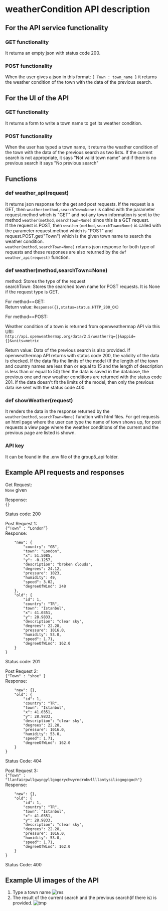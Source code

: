 # weatherCondition API description

## For the API service functionality
### GET functionality
It returns an empty json with status code 200.

### POST functionality
When the user gives a json in this format:
```{ Town : town_name }```
it returns the weather condition of the town with the data of the previous search.

## For the UI of the API
### GET functionality
It returns a form to write a town name to get its weather condition.

### POST functionality
When the user has typed a town name, it returns the weather condition of the town with the data of the previous search as two lists.
If the current search is not appropriate, it says "Not valid town name" and if there is no previous search it says "No previous search"

## Functions
### def weather_api(request)

It returns json response for the get and post requests. If the request is a GET, then ```weather(method,searchTown=None)``` is called with the parameter request.method which is "GET" and not any town information is sent to the method ```weather(method,searchTown=None)``` since this is a GET request. <br>
If the request is POST, then ```weather(method,searchTown=None)``` is called with the parameter request.method which is "POST" and request.POST.get("Town") which is the given town name to search the weather condition.<br>
```weather(method,searchTown=None)``` returns json response for both type of requests and these responses are also returned by the ```def weather_api(request)``` function.

### def weather(method,searchTown=None)

method: Stores the type of the request<br>
searchTown: Stores the searched town name for POST requests. It is None if the request type is GET.<br>

For method==GET: <br>
Return value: ```Response({},status=status.HTTP_200_OK) ```<br>

For method==POST:<br>

Weather condition of a town is returned from openweathermap API via this URI:<br>
```http://api.openweathermap.org/data/2.5/weather?q={}&appid={}&units=metric``` <br>

Return value:
Data of the previous search is also provided. If openweathermap API returns with status code 200, the validity of the data is
checked. If the data fits the limits of the model (If the length of the town and country names are less than or equal to 15 and the length of description is less than or equal to 50) then the data is saved in the database, the previous one and new weather conditions are
returned with the status code 201. If the data doesn't fit the limits of the model, then only the previous data ise sent with the status code 400. <br>

### def showWeather(request)

It renders the data in the response returned by the ```weather(method,searchTown=None)``` function with html files. For get requests an html page where the user can type the name of town shows up, for post requests a view page where the weather conditions of the current and the previous page are listed is shown.

### API key
It can be found in the .env file of the group5_api folder.<br>

## Example API requests and responses

Get Request:<br>
```None``` given<br>

Response:<br>
```{}```<br>

Status code: 200<br>

Post Request 1: <br>
```{“Town” : “London”}```<br>
Response:<br>
```{
    "new": {
        "country": "GB",
        "town": "London",
        "x": 51.5085,
        "y": -0.1257,
        "description": "broken clouds",
        "degrees": 24.12,
        "pressure": 1023,
        "humidity": 49,
        "speed": 3.02,
        "degreeOfWind": 248
    },
    "old": {
        "id": 1,
        "country": "TR",
        "town": "Istanbul",
        "x": 41.0351,
        "y": 28.9833,
        "description": "clear sky",
        "degrees": 22.28,
        "pressure": 1016.0,
        "humidity": 53.0,
        "speed": 1.71,
        "degreeOfWind": 162.0
    }
}
```
Status code: 201<br>

Post Request 2: <br>
```{"Town" : "shoe" }```<br>
Response:<br>
```{
    "new": {},
    "old": {
        "id": 1,
        "country": "TR",
        "town": "Istanbul",
        "x": 41.0351,
        "y": 28.9833,
        "description": "clear sky",
        "degrees": 22.28,
        "pressure": 1016.0,
        "humidity": 53.0,
        "speed": 1.71,
        "degreeOfWind": 162.0
    }
}
```
Status Code: 404<br>

Post Request 3:<br>
```{"Town" : "llanfairpwllgwyngyllgogerychwyrndrobwllllantysiliogogogoch"}```
Response:<br>
```{
    "new": {},
    "old": {
        "id": 1,
        "country": "TR",
        "town": "Istanbul",
        "x": 41.0351,
        "y": 28.9833,
        "description": "clear sky",
        "degrees": 22.28,
        "pressure": 1016.0,
        "humidity": 53.0,
        "speed": 1.71,
        "degreeOfWind": 162.0
    }
}
```
Status Code: 400
## Example UI images of the API
1. Type a town name
![res](https://user-images.githubusercontent.com/56361766/121249127-e82b1600-c8ac-11eb-92f4-50042df7b641.jpg)
2. The result of the current search and the previous search(if there is) is provided.
![tmp](https://user-images.githubusercontent.com/56361766/121251277-5cff4f80-c8af-11eb-9863-156ddace5b9f.jpg)
